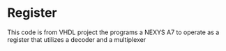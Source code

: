 # Register
This code is from VHDL project the programs a NEXYS A7 to operate as a register that utilizes a decoder and a multiplexer 
